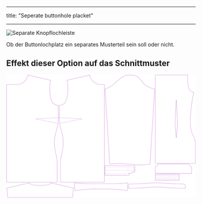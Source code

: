 - - -
title: "Seperate buttonhole placket"
- - -

![Separate Knopflochleiste](seperatebuttonholeplacket.svg)

Ob der Buttonlochplatz ein separates Musterteil sein soll oder nicht.

## Effekt dieser Option auf das Schnittmuster

![Dieses Bild zeigt den Effekt dieser Option, indem es mehrere Varianten überlagert, die einen anderen Wert für diese Option haben](simone_seperatebuttonholeplacket_sample.svg "Effect of this option on the pattern")
